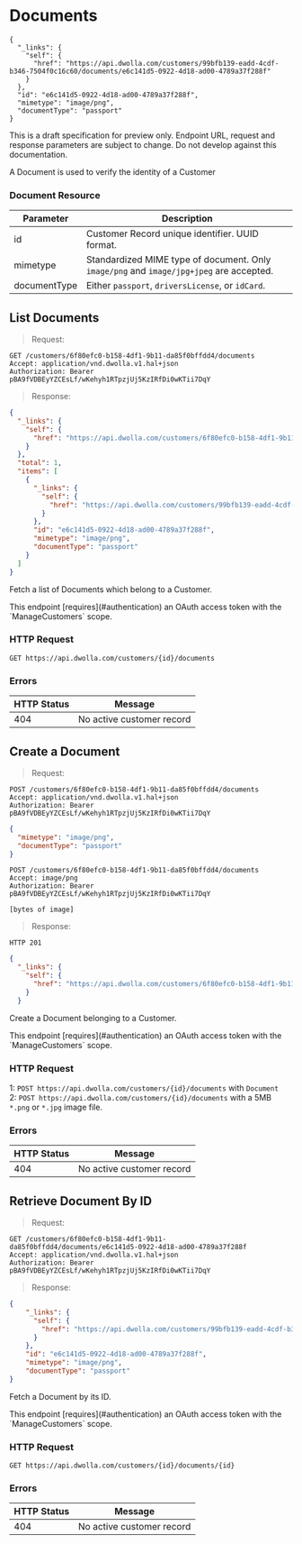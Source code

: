 # Documents

```shell
{
  "_links": {
    "self": {
      "href": "https://api.dwolla.com/customers/99bfb139-eadd-4cdf-b346-7504f0c16c60/documents/e6c141d5-0922-4d18-ad00-4789a37f288f"
    }
  },
  "id": "e6c141d5-0922-4d18-ad00-4789a37f288f",
  "mimetype": "image/png",
  "documentType": "passport"
}
```

<aside class="warning">
This is a draft specification for preview only.  Endpoint URL, request and response parameters are subject to change.  Do not develop against this documentation.
</aside>

A Document is used to verify the identity of a Customer

### Document Resource

| Parameter | Description
|-----------|------------|
|id | Customer Record unique identifier.  UUID format.
|mimetype | Standardized MIME type of document. Only `image/png` and `image/jpg+jpeg` are accepted. 
|documentType | Either `passport`, `driversLicense`, or `idCard`.

## List Documents

> Request:

```shell
GET /customers/6f80efc0-b158-4df1-9b11-da85f0bffdd4/documents
Accept: application/vnd.dwolla.v1.hal+json
Authorization: Bearer pBA9fVDBEyYZCEsLf/wKehyh1RTpzjUj5KzIRfDi0wKTii7DqY
```

> Response:

```json
{
  "_links": {
    "self": {
      "href": "https://api.dwolla.com/customers/6f80efc0-b158-4df1-9b11-da85f0bffdd4/documents"
    }
  },
  "total": 1,
  "items": [
    {
      "_links": {
        "self": {
          "href": "https://api.dwolla.com/customers/99bfb139-eadd-4cdf-b346-7504f0c16c60/documents/e6c141d5-0922-4d18-ad00-4789a37f288f"
        }
      },
      "id": "e6c141d5-0922-4d18-ad00-4789a37f288f",
      "mimetype": "image/png",
      "documentType": "passport"
    }
  ]
}
```

Fetch a list of Documents which belong to a Customer. 

<aside class="reminder">This endpoint [requires](#authentication) an OAuth access token with the `ManageCustomers` scope.</aside>

### HTTP Request
`GET https://api.dwolla.com/customers/{id}/documents`

### Errors
| HTTP Status | Message |
|--------------|-------------|
| 404 | No active customer record |

## Create a Document

> Request:

```shell
POST /customers/6f80efc0-b158-4df1-9b11-da85f0bffdd4/documents
Accept: application/vnd.dwolla.v1.hal+json
Authorization: Bearer pBA9fVDBEyYZCEsLf/wKehyh1RTpzjUj5KzIRfDi0wKTii7DqY
```

```json
{
  "mimetype": "image/png",
  "documentType": "passport"
}
```

```shell
POST /customers/6f80efc0-b158-4df1-9b11-da85f0bffdd4/documents
Accept: image/png
Authorization: Bearer pBA9fVDBEyYZCEsLf/wKehyh1RTpzjUj5KzIRfDi0wKTii7DqY

[bytes of image]
```

> Response:
```shell
HTTP 201
```

```json
{
  "_links": {
    "self": {
      "href": "https://api.dwolla.com/customers/6f80efc0-b158-4df1-9b11-da85f0bffdd4/documents/e6c141d5-0922-4d18-ad00-4789a37f288f"
    }
  }
```

Create a Document belonging to a Customer. 

<aside class="reminder">This endpoint [requires](#authentication) an OAuth access token with the `ManageCustomers` scope.</aside>

### HTTP Request
1: `POST https://api.dwolla.com/customers/{id}/documents` with `Document` <br />
2: `POST https://api.dwolla.com/customers/{id}/documents` with a 5MB `*.png` or `*.jpg` image file.

### Errors
| HTTP Status | Message |
|--------------|-------------|
| 404 | No active customer record |

## Retrieve Document By ID

> Request:

```shell
GET /customers/6f80efc0-b158-4df1-9b11-da85f0bffdd4/documents/e6c141d5-0922-4d18-ad00-4789a37f288f
Accept: application/vnd.dwolla.v1.hal+json
Authorization: Bearer pBA9fVDBEyYZCEsLf/wKehyh1RTpzjUj5KzIRfDi0wKTii7DqY
```

> Response:

```json
{
    "_links": {
      "self": {
        "href": "https://api.dwolla.com/customers/99bfb139-eadd-4cdf-b346-7504f0c16c60/documents/e6c141d5-0922-4d18-ad00-4789a37f288f"
      }
    },
    "id": "e6c141d5-0922-4d18-ad00-4789a37f288f",
    "mimetype": "image/png",
    "documentType": "passport"
}
```

Fetch a Document by its ID.

<aside class="reminder">This endpoint [requires](#authentication) an OAuth access token with the `ManageCustomers` scope.</aside>

### HTTP Request
`GET https://api.dwolla.com/customers/{id}/documents/{id}`

### Errors
| HTTP Status | Message |
|--------------|-------------|
| 404 | No active customer record |